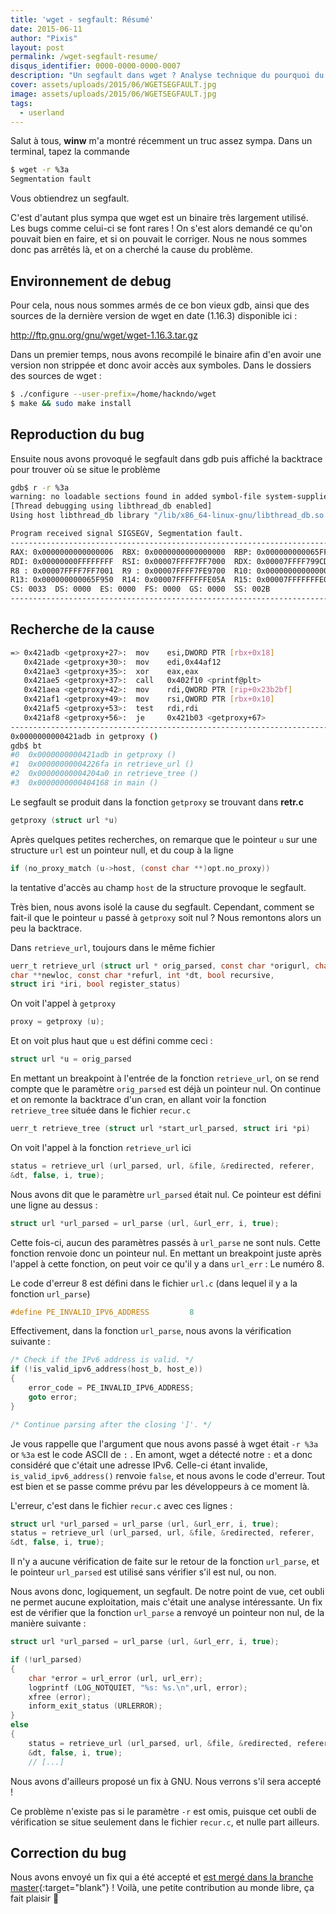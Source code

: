 ```yaml
---
title: 'wget - segfault: Résumé'
date: 2015-06-11
author: "Pixis"
layout: post
permalink: /wget-segfault-resume/
disqus_identifier: 0000-0000-0000-0007
description: "Un segfault dans wget ? Analyse technique du pourquoi du comment pour proposer un patch !"
cover: assets/uploads/2015/06/WGETSEGFAULT.jpg
image: assets/uploads/2015/06/WGETSEGFAULT.jpg
tags:
  - userland
---
```

Salut à tous, **winw** m'a montré récemment un truc assez sympa. Dans un terminal, tapez la commande

```bash
$ wget -r %3a
Segmentation fault
```

Vous obtiendrez un segfault.

<!--more-->

C'est d'autant plus sympa que wget est un binaire très largement utilisé. Les bugs comme celui-ci se font rares ! On s'est alors demandé ce qu'on pouvait bien en faire, et si on pouvait le corriger. Nous ne nous sommes donc pas arrêtés là, et on a cherché la cause du problème.

## Environnement de debug

Pour cela, nous nous sommes armés de ce bon vieux gdb, ainsi que des sources de la dernière version de wget en date (1.16.3) disponible ici :

<http://ftp.gnu.org/gnu/wget/wget-1.16.3.tar.gz>

Dans un premier temps, nous avons recompilé le binaire afin d'en avoir une version non strippée et donc avoir accès aux symboles. Dans le dossiers des sources de wget :

```bash
$ ./configure --user-prefix=/home/hackndo/wget
$ make && sudo make install
```

## Reproduction du bug

Ensuite nous avons provoqué le segfault dans gdb puis affiché la backtrace pour trouver où se situe le problème

```bash
gdb$ r -r %3a
warning: no loadable sections found in added symbol-file system-supplied DSO at 0x7ffff7ffa000
[Thread debugging using libthread_db enabled]
Using host libthread_db library "/lib/x86_64-linux-gnu/libthread_db.so.1".

Program received signal SIGSEGV, Segmentation fault.
-----------------------------------------------------------------------------------------------------------------------[regs]
RAX: 0x0000000000000006  RBX: 0x0000000000000000  RBP: 0x000000000065FFE0  RSP: 0x00007FFFFFFFDF10  o d I t s z a p c
RDI: 0x00000000FFFFFFFF  RSI: 0x00007FFFF7FF7000  RDX: 0x00007FFFF799CDF0  RCX: 0x00007FFFF76E59D0  RIP: 0x0000000000421ADB
R8 : 0x00007FFFF7FF7001  R9 : 0x00007FFFF7FE9700  R10: 0x0000000000000000  R11: 0x0000000000000246  R12: 0x000000000065FFB0
R13: 0x000000000065F950  R14: 0x00007FFFFFFFE05A  R15: 0x00007FFFFFFFE060
CS: 0033  DS: 0000  ES: 0000  FS: 0000  GS: 0000  SS: 002B
-----------------------------------------------------------------------------------------------------------------------
```

## Recherche de la cause

```bash
=> 0x421adb <getproxy+27>:  mov    esi,DWORD PTR [rbx+0x18]
   0x421ade <getproxy+30>:  mov    edi,0x44af12
   0x421ae3 <getproxy+35>:  xor    eax,eax
   0x421ae5 <getproxy+37>:  call   0x402f10 <printf@plt>
   0x421aea <getproxy+42>:  mov    rdi,QWORD PTR [rip+0x23b2bf]        # 0x65cdb0 <opt+304>
   0x421af1 <getproxy+49>:  mov    rsi,QWORD PTR [rbx+0x10]
   0x421af5 <getproxy+53>:  test   rdi,rdi
   0x421af8 <getproxy+56>:  je     0x421b03 <getproxy+67>
-----------------------------------------------------------------------------------------------------------------------------
0x0000000000421adb in getproxy ()
gdb$ bt
#0  0x0000000000421adb in getproxy ()
#1  0x00000000004226fa in retrieve_url ()
#2  0x00000000004204a0 in retrieve_tree ()
#3  0x0000000000404168 in main ()
```

Le segfault se produit dans la fonction `getproxy` se trouvant dans **retr.c**

```c
getproxy (struct url *u)
```

Après quelques petites recherches, on remarque que le pointeur `u` sur une structure `url` est un pointeur null, et du coup à la ligne

```c
if (no_proxy_match (u->host, (const char **)opt.no_proxy))
```

la tentative d'accès au champ `host` de la structure provoque le segfault.

Très bien, nous avons isolé la cause du segfault. Cependant, comment se fait-il que le pointeur `u` passé à `getproxy` soit nul ? Nous remontons alors un peu la backtrace.
  
Dans `retrieve_url`, toujours dans le même fichier

```c
uerr_t retrieve_url (struct url * orig_parsed, const char *origurl, char **file,
char **newloc, const char *refurl, int *dt, bool recursive,
struct iri *iri, bool register_status)
```

On voit l'appel à `getproxy`

```c
proxy = getproxy (u);
```

Et on voit plus haut que `u` est défini comme ceci :

```c
struct url *u = orig_parsed
```

En mettant un breakpoint à l'entrée de la fonction `retrieve_url`, on se rend compte que le paramètre `orig_parsed` est déjà un pointeur nul. On continue et on remonte la backtrace d'un cran, en allant voir la fonction `retrieve_tree` située dans le fichier `recur.c`

```c
uerr_t retrieve_tree (struct url *start_url_parsed, struct iri *pi)
```

On voit l'appel à la fonction `retrieve_url` ici

```c
status = retrieve_url (url_parsed, url, &file, &redirected, referer,
&dt, false, i, true);
```

Nous avons dit que le paramètre `url_parsed` était nul. Ce pointeur est défini une ligne au dessus :

```c
struct url *url_parsed = url_parse (url, &url_err, i, true);
```

Cette fois-ci, aucun des paramètres passés à `url_parse` ne sont nuls. Cette fonction renvoie donc un pointeur nul. En mettant un breakpoint juste après l'appel à cette fonction, on peut voir ce qu'il y a dans `url_err` : Le numéro 8.
  
Le code d'erreur 8 est défini dans le fichier `url.c` (dans lequel il y a la fonction `url_parse`)

```c
#define PE_INVALID_IPV6_ADDRESS         8
```

Effectivement, dans la fonction `url_parse`, nous avons la vérification suivante :

```c
/* Check if the IPv6 address is valid. */
if (!is_valid_ipv6_address(host_b, host_e))
{
    error_code = PE_INVALID_IPV6_ADDRESS;
    goto error;
}

/* Continue parsing after the closing ']'. */
```

Je vous rappelle que l'argument que nous avons passé à wget était `-r %3a` or `%3a` est le code ASCII de `:` . En amont, wget a détecté notre `:` et a donc considéré que c'était une adresse IPv6. Celle-ci étant invalide, `is_valid_ipv6_address()` renvoie `false`, et nous avons le code d'erreur. Tout est bien et se passe comme prévu par les développeurs à ce moment là.

L'erreur, c'est dans le fichier `recur.c` avec ces lignes :

```c
struct url *url_parsed = url_parse (url, &url_err, i, true);
status = retrieve_url (url_parsed, url, &file, &redirected, referer,
&dt, false, i, true);
```

Il n'y a aucune vérification de faite sur le retour de la fonction `url_parse`, et le pointeur `url_parsed` est utilisé sans vérifier s'il est nul, ou non.
  
Nous avons donc, logiquement, un segfault. De notre point de vue, cet oubli ne permet aucune exploitation, mais c'était une analyse intéressante. Un fix est de vérifier que la fonction `url_parse` a renvoyé un pointeur non nul, de la manière suivante :

```c
struct url *url_parsed = url_parse (url, &url_err, i, true);

if (!url_parsed)
{
    char *error = url_error (url, url_err);
    logprintf (LOG_NOTQUIET, "%s: %s.\n",url, error);
    xfree (error);
    inform_exit_status (URLERROR);
}
else
{
    status = retrieve_url (url_parsed, url, &file, &redirected, referer,
    &dt, false, i, true);
    // [...]
```

Nous avons d'ailleurs proposé un fix à GNU. Nous verrons s'il sera accepté !

Ce problème n'existe pas si le paramètre `-r` est omis, puisque cet oubli de vérification se situe seulement dans le fichier `recur.c`, et nulle part ailleurs.

## Correction du bug

Nous avons envoyé un fix qui a été accepté et [est mergé dans la branche master](https://savannah.gnu.org/bugs/?45289#comment5){:target="blank"} ! Voilà, une petite contribution au monde libre, ça fait plaisir 🙂
